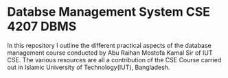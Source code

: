 # Databse Management System CSE 4207 DBMS

In this repository I outline the different practical aspects of the database management course conducted by Abu Raihan Mostofa Kamal Sir of IUT CSE. The various resources are all a contribution of the CSE Course carried out in Islamic University of Technology(IUT), Bangladesh.
